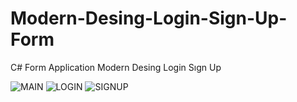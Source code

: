 # Modern-Desing-Login-Sign-Up-Form
C# Form Application Modern Desing Login Sıgn Up 


![MAIN](https://github.com/EmreBalcilar/Modern-Desing-Login-Sign-Up-Form/blob/main/modernui/login.png?raw=true)
![LOGIN](https://github.com/EmreBalcilar/Modern-Desing-Login-Sign-Up-Form/blob/main/modernui/reallogin.png?raw=true)
![SIGNUP](https://github.com/EmreBalcilar/Modern-Desing-Login-Sign-Up-Form/blob/main/modernui/signup.png?raw=true)


